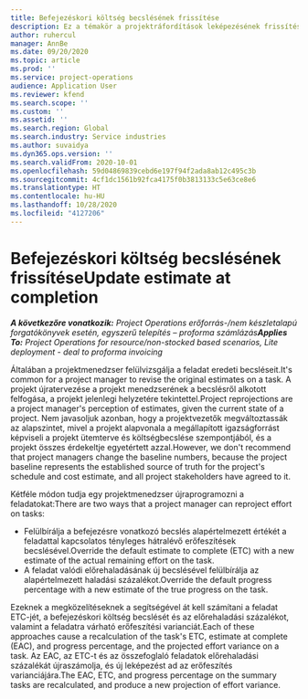 ```yaml
---
title: Befejezéskori költség becslésének frissítése
description: Ez a témakör a projektráfordítások leképezésének frissítéséről nyújt információt.
author: ruhercul
manager: AnnBe
ms.date: 09/20/2020
ms.topic: article
ms.prod: ''
ms.service: project-operations
audience: Application User
ms.reviewer: kfend
ms.search.scope: ''
ms.custom: ''
ms.assetid: ''
ms.search.region: Global
ms.search.industry: Service industries
ms.author: suvaidya
ms.dyn365.ops.version: ''
ms.search.validFrom: 2020-10-01
ms.openlocfilehash: 59d04869839cebd6e197f94f2ada8ab12c495c3b
ms.sourcegitcommit: 4cf1dc1561b92fca4175f0b3813133c5e63ce8e6
ms.translationtype: HT
ms.contentlocale: hu-HU
ms.lasthandoff: 10/28/2020
ms.locfileid: "4127206"
---
```

# <a name="update-estimate-at-completion"></a><span data-ttu-id="1d5bb-103">Befejezéskori költség becslésének frissítése</span><span class="sxs-lookup"><span data-stu-id="1d5bb-103">Update estimate at completion</span></span>

<span data-ttu-id="1d5bb-104">_**A következőre vonatkozik:** Project Operations erőforrás-/nem készletalapú forgatókönyvek esetén, egyszerű telepítés – proforma számlázás_</span><span class="sxs-lookup"><span data-stu-id="1d5bb-104">_**Applies To:** Project Operations for resource/non-stocked based scenarios, Lite deployment - deal to proforma invoicing_</span></span>

<span data-ttu-id="1d5bb-105">Általában a projektmenedzser felülvizsgálja a feladat eredeti becsléseit.</span><span class="sxs-lookup"><span data-stu-id="1d5bb-105">It's common for a project manager to revise the original estimates on a task.</span></span> <span data-ttu-id="1d5bb-106">A projekt újratervezése a projekt menedzserének a becslésről alkotott felfogása, a projekt jelenlegi helyzetére tekintettel.</span><span class="sxs-lookup"><span data-stu-id="1d5bb-106">Project reprojections are a project manager's perception of estimates, given the current state of a project.</span></span> <span data-ttu-id="1d5bb-107">Nem javasoljuk azonban, hogy a projektvezetők megváltoztassák az alapszintet, mivel a projekt alapvonala a megállapított igazságforrást képviseli a projekt ütemterve és költségbecslése szempontjából, és a projekt összes érdekeltje egyetértett azzal.</span><span class="sxs-lookup"><span data-stu-id="1d5bb-107">However, we don't recommend that project managers change the baseline numbers, because the project baseline represents the established source of truth for the project's schedule and cost estimate, and all project stakeholders have agreed to it.</span></span>

<span data-ttu-id="1d5bb-108">Kétféle módon tudja egy projektmenedzser újraprogramozni a feladatokat:</span><span class="sxs-lookup"><span data-stu-id="1d5bb-108">There are two ways that a project manager can reproject effort on tasks:</span></span>

- <span data-ttu-id="1d5bb-109">Felülbírálja a befejezésre vonatkozó becslés alapértelmezett értékét a feladattal kapcsolatos tényleges hátralévő erőfeszítések becslésével.</span><span class="sxs-lookup"><span data-stu-id="1d5bb-109">Override the default estimate to complete (ETC) with a new estimate of the actual remaining effort on the task.</span></span> 
- <span data-ttu-id="1d5bb-110">A feladat valódi előrehaladásának új becslésével felülbírálja az alapértelmezett haladási százalékot.</span><span class="sxs-lookup"><span data-stu-id="1d5bb-110">Override the default progress percentage with a new estimate of the true progress on the task.</span></span>

<span data-ttu-id="1d5bb-111">Ezeknek a megközelítéseknek a segítségével át kell számítani a feladat ETC-jét, a befejezéskori költség becslését és az előrehaladási százalékot, valamint a feladatra várható erőfeszítési varianciát.</span><span class="sxs-lookup"><span data-stu-id="1d5bb-111">Each of these approaches cause a recalculation of the task's ETC, estimate at complete (EAC), and progress percentage, and the projected effort variance on a task.</span></span> <span data-ttu-id="1d5bb-112">Az EAC, az ETC-t és az összefoglaló feladatok előrehaladási százalékát újraszámolja, és új leképezést ad az erőfeszítés varianciájára.</span><span class="sxs-lookup"><span data-stu-id="1d5bb-112">The EAC, ETC, and progress percentage on the summary tasks are recalculated, and produce a new projection of effort variance.</span></span>
